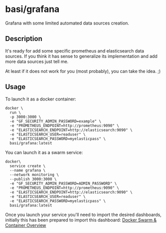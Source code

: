 # basi/grafana

Grafana with some limited automated data sources creation.

## Description

It's ready for add some specific prometheus and elasticsearch data sources. If you think it has sense to generalize its implementation
and add more data sources just tell me.

At least if it does not work for you (most probably), you can take the idea. ;)

## Usage

To launch it as a docker container:

```
docker \
  run \
  -p 3000:3000 \
  -e "GF_SECURITY_ADMIN_PASSWORD=example" \
  -e "PROMETHEUS_ENDPOINT=http://prometheus:9090" \
  -e "ELASTICSEARCH_ENDPOINT=http://elasticsearch:9090" \
  -e "ELASTICSEARCH_USER=readuser" \
  -e "ELASTICSEARCH_PASSWORD=myelasticpass" \
  basi/grafana:latest
```

You can launch it as a swarm service:

```
docker\
  service create \
  --name grafana \
  --network monitoring \
  --publish 3000:3000 \
  -e "GF_SECURITY_ADMIN_PASSWORD=ADMIN_PASSWORD" \
  -e "PROMETHEUS_ENDPOINT=http://prometheus:9090" \
  -e "ELASTICSEARCH_ENDPOINT=http://elasticsearch:9090" \
  -e "ELASTICSEARCH_USER=readuser" \
  -e "ELASTICSEARCH_PASSWORD=myelasticpass" \
  basi/grafana:latest

```

Once you launch your service you'll need to import the desired dashboards, initially this has been prepared to import
this dashboard: [Docker Swarm & Container Overview](https://grafana.net/dashboards/609)
